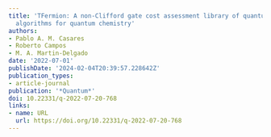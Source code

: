 ```yaml
---
title: 'TFermion: A non-Clifford gate cost assessment library of quantum phase estimation
  algorithms for quantum chemistry'
authors:
- Pablo A. M. Casares
- Roberto Campos
- M. A. Martin-Delgado
date: '2022-07-01'
publishDate: '2024-02-04T20:39:57.228642Z'
publication_types:
- article-journal
publication: '*Quantum*'
doi: 10.22331/q-2022-07-20-768
links:
- name: URL
  url: https://doi.org/10.22331/q-2022-07-20-768
---
```

